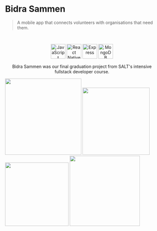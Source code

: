 # Bidra Sammen
> A mobile app that connects volunteers with organisations that need them.
<br>
<p align="center">
  <a href="https://developer.mozilla.org/en-US/docs/Web/JavaScript" title="JavaScript"><img src="https://github.com/tomchen/stack-icons/blob/master/logos/javascript.svg" alt="JavaScript" width="48px" height="48px"></a>
  <a href="https://reactnative.dev/" title="React Native"><img src="https://github.com/tomchen/stack-icons/blob/master/logos/react.svg" alt="React Native" width="48px" height="48px"></a>
  <a href="https://expressjs.com/" title="Express"><img src="https://github.com/tomchen/stack-icons/blob/master/logos/express.svg" alt="Express" width="48px" height="48px"></a>
  <a href="https://www.mongodb.org/" title="MongoDB"><img src="https://github.com/tomchen/stack-icons/blob/master/logos/mongodb-icon.svg" alt="MongoDB" width="48px" height="48px">   </a>
</p>  

<p align="center">Bidra Sammen was our final graduation project from SALT's intensive fullstack developer course.</p>

<p>
  <img width="250" src="https://i.imgur.com/9IcDmxN.png" />
  <img width="220" src="https://i.imgur.com/21LaA9C.png" />
  <img width="208" src="https://i.imgur.com/GVxcCj2.png" />
  <img width="230" src="https://i.imgur.com/ltRbTWR.png" />
</p>





  




